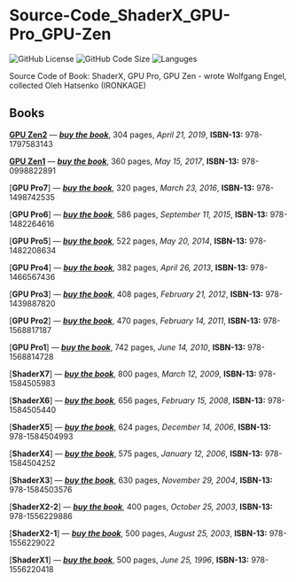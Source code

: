 # Source-Code_ShaderX_GPU-Pro_GPU-Zen

![GitHub License](https://img.shields.io/github/license/IRONKAGE/Source-Code_ShaderX_GPU-Pro_GPU-Zen?style=plastic) ![GitHub Code Size](https://img.shields.io/github/languages/code-size/IRONKAGE/Source-Code_ShaderX_GPU-Pro_GPU-Zen?style=plastic) ![Languges](https://img.shields.io/github/languages/count/IRONKAGE/Source-Code_ShaderX_GPU-Pro_GPU-Zen?style=plastic)

Source Code of Book: ShaderX, GPU Pro, GPU Zen - wrote Wolfgang Engel, collected Oleh Hatsenko (IRONKAGE)

## **Books**

[**GPU Zen2**](../Source-Code_ShaderX_GPU-Pro_GPU-Zen/GPU%20Zen2/README.md) — [***buy the book***](https://amzn.to/32SxQ0w), 304 pages, *April 21, 2019*, **ISBN-13:** 978-1797583143

[**GPU Zen1**](../Source-Code_ShaderX_GPU-Pro_GPU-Zen/GPU%20Zen1/README.md) — [***buy the book***](https://amzn.to/3hSciHv), 360 pages, *May 15, 2017*, **ISBN-13:** 978-0998822891

[**GPU Pro7**] — [***buy the book***](https://amzn.to/32Zmo3f), 320 pages, *March 23, 2016*, **ISBN-13:** 978-1498742535

[**GPU Pro6**] — [***buy the book***](https://amzn.to/357zXQD), 586 pages, *September 11, 2015*, **ISBN-13:** 978-1482264616

[**GPU Pro5**] — [***buy the book***](https://amzn.to/2Z5HtaX), 522 pages, *May 20, 2014*, **ISBN-13:** 978-1482208634

[**GPU Pro4**] — [***buy the book***](https://amzn.to/35alpj4), 382 pages, *April 26, 2013*, **ISBN-13:** 978-1466567436

[**GPU Pro3**] — [***buy the book***](https://amzn.to/2Gswq5g), 408 pages, *February 21, 2012*, **ISBN-13:** 978-1439887820

[**GPU Pro2**] — [***buy the book***](https://amzn.to/2Gm8Sig), 470 pages, *February 14, 2011*, **ISBN-13:** 978-1568817187

[**GPU Pro1**] — [***buy the book***](https://amzn.to/331Oyuu), 742 pages, *June 14, 2010*, **ISBN-13:** 978-1568814728

[**ShaderX7**] — [***buy the book***](https://amzn.to/3h5u9K1), 800 pages, *March 12, 2009*, **ISBN-13:** 978-1584505983

[**ShaderX6**] — [***buy the book***](https://amzn.to/2EPwFHc), 656 pages, *February 15, 2008*, **ISBN-13:** 978-1584505440

[**ShaderX5**] — [***buy the book***](https://amzn.to/2F3FnkR), 624 pages, *December 14, 2006*, **ISBN-13:** 978-1584504993

[**ShaderX4**] — [***buy the book***](https://amzn.to/2DvUMtM), 575 pages, *January 12, 2006*, **ISBN-13:** 978-1584504252

[**ShaderX3**] — [***buy the book***](https://amzn.to/2EV0Zjy), 630 pages, *November 29, 2004*, **ISBN-13:** 978-1584503576

[**ShaderX2-2**] — [***buy the book***](https://amzn.to/2QToUm0), 400 pages, *October 25, 2003*, **ISBN-13:** 978-1556229886

[**ShaderX2-1**] — [***buy the book***](https://amzn.to/2Z722Ux), 500 pages, *August 25, 2003*, **ISBN-13:** 978-1556229022

[**ShaderX1**] — [***buy the book***](https://amzn.to/35aomjE), 500 pages, *June 25, 1996*, **ISBN-13:** 978-1556220418
